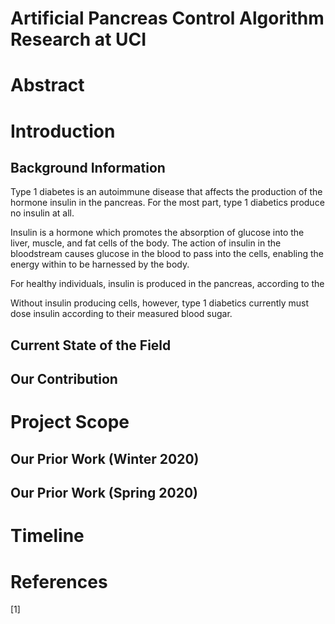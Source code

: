 # Artificial Pancreas Control Algorithm Research at UCI

# Abstract

# Introduction
## Background Information

Type 1 diabetes is an autoimmune disease that affects the production of the hormone insulin in the pancreas. For the most part, type 1 diabetics produce no insulin at all. 

Insulin is a hormone which promotes the absorption of glucose into the liver, muscle, and fat cells of the body. The action of insulin in the bloodstream causes glucose in the blood to pass into the cells, enabling the energy within to be harnessed by the body.

For healthy individuals, insulin is produced in the pancreas, according to the

Without insulin producing cells, however, type 1 diabetics currently must dose insulin according to their measured blood sugar.

## Current State of the Field

## Our Contribution


# Project Scope
## Our Prior Work (Winter 2020)
## Our Prior Work (Spring 2020)
# Timeline
# References
[1]